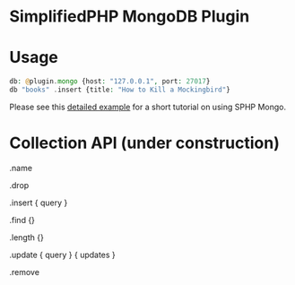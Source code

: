 SimplifiedPHP MongoDB Plugin
============================

# Usage

```php
db: @plugin.mongo {host: "127.0.0.1", port: 27017}
db "books" .insert {title: "How to Kill a Mockingbird"}
```

Please see this [detailed example](http://nateferrero.com/simplified-php/plugins/sphp-mongo/example.php) for a short tutorial on using SPHP Mongo.

# Collection API (under construction)

.name


.drop


.insert { query }


.find {}


.length {}


.update { query } { updates }


.remove
